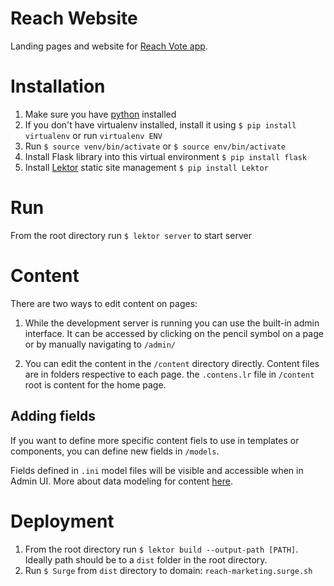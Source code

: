 # Reach Website
Landing pages and website for [Reach Vote app](https://github.com/ben-pr-p/reach-client).

# Installation

1.  Make sure you have [python](https://www.python.org/) installed
2.  If you don't have virtualenv installed, install it using `$ pip install virtualenv` or run `virtualenv ENV`
3.  Run `$ source venv/bin/activate` or `$ source env/bin/activate`
4.  Install Flask library into this virtual environment `$ pip install flask`
5.  Install [Lektor](https://www.getlektor.com/docs/) static site management `$ pip install Lektor`


# Run
From the root directory run `$ lektor server` to start server

# Content
There are two ways to edit content on pages:
1. While the development server is running you can use the built-in admin interface. It can be accessed by clicking on the pencil symbol on a page or by manually navigating to `/admin/`

2. You can edit the content in the `/content` directory directly. Content files are in folders respective to each page. the `.contens.lr` file in `/content` root is content for the home page.

## Adding fields

If you want to define more specific content fiels to use in templates or components, you can define new fields in `/models`.

Fields defined in `.ini` model files will be visible and accessible when in Admin UI. More about data modeling for content [here](https://www.getlektor.com/docs/models/).

# Deployment
1.  From the root directory run `$ lektor build --output-path [PATH]`. Ideally path should be to a `dist` folder in the root directory.
2.  Run `$ Surge` from `dist` directory to domain: `reach-marketing.surge.sh`
